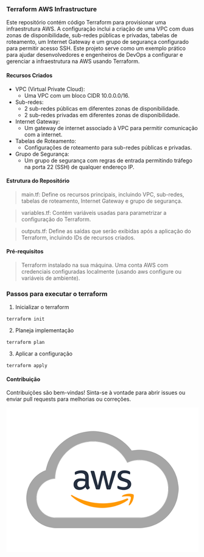### Terraform AWS Infrastructure
Este repositório contém código Terraform para provisionar uma infraestrutura AWS. A configuração inclui a criação de uma VPC com duas zonas de disponibilidade, sub-redes públicas e privadas, tabelas de roteamento, um Internet Gateway e um grupo de segurança configurado para permitir acesso SSH. Este projeto serve como um exemplo prático para ajudar desenvolvedores e engenheiros de DevOps a configurar e gerenciar a infraestrutura na AWS usando Terraform.

#### Recursos Criados
- VPC (Virtual Private Cloud): 
    - Uma VPC com um bloco CIDR 10.0.0.0/16.
- Sub-redes:
    - 2 sub-redes públicas em diferentes zonas de disponibilidade.
    - 2 sub-redes privadas em diferentes zonas de disponibilidade.
- Internet Gateway:
    - Um gateway de internet associado à VPC para permitir comunicação com a internet.
- Tabelas de Roteamento:
    - Configurações de roteamento para sub-redes públicas e privadas.
- Grupo de Segurança:
    - Um grupo de segurança com regras de entrada permitindo tráfego na porta 22 (SSH) de qualquer endereço IP.

#### Estrutura do Repositório
> main.tf: Define os recursos principais, incluindo VPC, sub-redes, tabelas de roteamento, Internet Gateway e grupo de segurança.

> variables.tf: Contém variáveis usadas para parametrizar a configuração do Terraform.

> outputs.tf: Define as saídas que serão exibidas após a aplicação do Terraform, incluindo IDs de recursos criados.

#### Pré-requisitos
> Terraform instalado na sua máquina.
> Uma conta AWS com credenciais configuradas localmente (usando aws configure ou variáveis de ambiente).

### Passos para executar o terraform

1. Inicializar o terraform
```
terraform init
```

2. Planeja implementação
```
terraform plan
```

3. Aplicar a configuração
```
terraform apply
```


#### Contribuição
Contribuições são bem-vindas! Sinta-se à vontade para abrir issues ou enviar pull requests para melhorias ou correções.

![AWS](logo-aws.png)